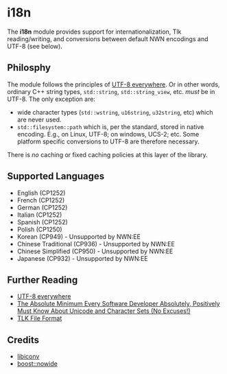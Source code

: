 # i18n

The **i18n** module provides support for internationalization, Tlk reading/writing, and conversions between default NWN encodings and UTF-8 (see below).

## Philosphy

The module follows the principles of [UTF-8 everywhere](https://utf8everywhere.org/).
Or in other words, ordinary C++ string types, `std::string`, `std::string_view`, etc. *must* be in UTF-8.  The only exception are:

* wide character types (`std::wstring`, `u16string`, `u32string`, etc) which are never used.
* `std::filesystem::path` which is, per the standard, stored in native encoding.  E.g., on Linux, UTF-8; on windows, UCS-2; etc.  Some platform specific conversions to UTF-8 are therefore necessary.

There is *no* caching or fixed caching policies at this layer of the library.

## Supported Languages

* English (CP1252)
* French (CP1252)
* German (CP1252)
* Italian (CP1252)
* Spanish (CP1252)
* Polish (CP1250)
* Korean (CP949) - Unsupported by NWN:EE
* Chinese Traditional (CP936) - Unsupported by NWN:EE
* Chinese Simplified (CP950) - Unsupported by NWN:EE
* Japanese (CP932) - Unsupported by NWN:EE

## Further Reading

* [UTF-8 everywhere](https://utf8everywhere.org/)
* [The Absolute Minimum Every Software Developer Absolutely, Positively Must Know About Unicode and Character Sets (No Excuses!)](https://www.joelonsoftware.com/2003/10/08/the-absolute-minimum-every-software-developer-absolutely-positively-must-know-about-unicode-and-character-sets-no-excuses/)
* [TLK File Format](https://neverwintervault.org/project/nwn1/other/bioware-aurora-engine-file-format-specifications)

## Credits

* [libiconv](https://www.gnu.org/software/libiconv/)
* [boost::nowide](https://github.com/boostorg/nowide)

